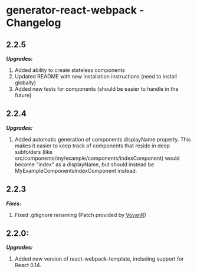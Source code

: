 # generator-react-webpack - Changelog

## 2.2.5
___Upgrades:___

1. Added ability to create stateless components
2. Updated README with new installation instructions (need to install globally)
3. Added new tests for components (should be easier to handle in the future)

## 2.2.4
___Upgrades:___

1. Added automatic generation of components displayName property. This makes it easier to keep track of components that reside in deep subfolders (like src/components/my/example/components/indexComponent) would become "index" as a displayName, but should instead be MyExampleComponentsIndexComponent instead.

## 2.2.3
___Fixes:___

1. Fixed .gitignore renaming (Patch provided by [VovanR](https://github.com/VovanR))

## 2.2.0:
___Upgrades:___

1. Added new version of react-webpack-template, including support for React 0.14.
